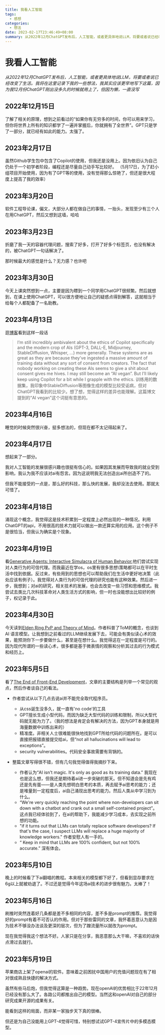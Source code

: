 ```yaml
---
title: 我看人工智能
tags:
  - 感想
categories:
  - 想法
date: 2023-02-17T23:46:49+08:00
summary: 从2022年12月ChatGPT发布后，人工智能，或者更具体地说LLM，将要或者说已经改变了生活。我将在这里记录下我的一些想法。
---
```

# 我看人工智能

*从2022年12月ChatGPT发布后，人工智能，或者更具体地说LLM，将要或者说已经改变了生活。我将在这里记录下我的一些想法，我其实应该更早地写下这篇，因为我12月份ChatGPT刚出没多久的时候就用上了，但因为懒，一直没写*

## 2022年12月15日
了解了相关的原理，想到之前看过的“如果你有无穷多的时间，你可以用来学习，但你将世界上所有的知识都学了一遍并掌握后，你就拥有了全世界”。GPT只是学了一部分，就已经有如此的能力。太强了。

## 2023年2月17日
虽然Github学生包中包含了Copilot的使用，但我还是没用上。因为依旧认为自己仍处于一个初学者阶段，编程还是尽量自己动手写比较好。
（5月17日，为了赶小组项目开始使用，因为有了GPT等的使用，没有觉得那么惊艳了，但还是很大程度上提高了我的效率）

## 2023年3月20日
软件工程导论课，偏文，大部分人都在做自己的事情，一抬头，发现至少有三个人在用ChatGPT，然后又想到这墙，哈哈

## 2023年3月23日
折磨了我一天的容器代理问题，搜索了好多，打开了好多个标签页，也没有解决的，被ChatGPT一句话解决了。

那时候最大的感觉是什么？无力感？也许吧

## 2023年3月30日
今天上课突然想到一点，主要是因为瞟到一个同学用ChatGPT很频繁。然后就想到，在课上使用ChatGPT，可以很方便地让自己的疑惑点得到解答，这就相当于给每个人都配备了一名助教。

## 2023年4月13日
逛[博客](https://jacobian.org/2022/oct/14/writing-with-copilot/)看到这样一段话
>I’m still incredibly ambivalent about the ethics of Copilot specifically and the modern crop of AIs (GPT-3, DALL-E, Midjourney, StableDiffusion, Whisper, …) more generally. These systems are as great as they are because they’ve ingested a massive amount of training data without any sort of consent from creators. The fact that nobody working on creating these AIs seems to give a shit about consent gives me hives. I may still become an “AI vegan”. But I’ll likely keep using Copilot for a bit while I grapple with the ethics.
训练用的数据集，我印象中StableDiffusion等图像生成的模型比较受诟病，但对ChatGPT我看到的比较少。想了想，觉得这样的差异也能理解。这篇博文提到的“AI vegan”这个词挺有意思的。

## 2023年4月16日
睡觉的时候突然很兴奋，挺多想法的，但现在都不太记得起来了。

## 2023年4月17日
想起来了一部分。

我对人工智能的发展很感兴趣也很挺有信心的。如果因其发展而导致我的就业受到影响，我认为我不应该对ai有怨言。因为这说明我无法创造出ai所创造不了的。

但我不能接受的一点是，那么好的科技，那么快的发展，我却没法去使用。那就太可惜了。

## 2023年4月18日
涌现这个概念，我觉得这是技术积累到一定程度上必然出现的一种情况。利用ChatGPT的api，不用很高的技术力就可以做出一款还算实用的应用。这个例子不是很恰当，但我认为确实是个现象。

## 2023年4月19日
看[Generative Agents: Interactive Simulacra of Human Behavior](https://arxiv.org/abs/2304.03442),他们尝试实现对人类行为的可信代理。而我最近在学os，os里有很多思想\策略都可以在平时生活中找到依据。反过来，有些用到的思想也可以帮助我们在生活中更好地决策（此处应该有例子）。我觉得对人类行为的可信代理的研究也能有这种效果。然后进一步，我想到；对ai的研究，相关技术的发展，也会去改变一些习惯和思维模式。我尝试去类比几次科技革命对人类生活方式的影响，但一时也没能想出比较好的例子，权记录于此。

## 2023年4月30日
今天读到[Elden Ring PvP and Theory of Mind](https://freemind.pluskid.org/misc/elden-ring-pvp-and-theory-of-mind/)。作者科普了ToM的概念，也谈到 AI 语言模型。让我想到之前看过的LLM继续发展下去，可能会有类似读心术的效果，能预测你下一步要做什么，甚至是在想什么。我觉得这在一定程度是可行的。因为现代所谓的一些读心术，很多都是基于微表情的观察和分析其过去的行为模式和经历上。

## 2023年5月5日
看了[The End of Front-End Development](https://www.joshwcomeau.com/blog/the-end-of-frontend-development/)，文章的主要结构是列举一个常见的观点，然后作者谈自己的看法。

- 作者尝试从以下几点去说ai并不能完全取代程序员。
  - 从css诞生没多久，就一直有'no code'的工具
  - GPT擅长生成小型代码，而因为缺乏大型代码的训练和限制，所以大型代码就无能为力了。（我的想法是肯定会有解决的方法，因为GPT本身就是用海量数据中训练出来的）
  - 精准度。非相关人士很难能很快地找到GPT所给代码的问题所在。是可以直接把报错直接提交给ai，但“not all hallucinations will lead to exceptions”。
  - security vulnerabilities。代码安全事故需要有背锅的。

- 整篇文章写得很不错，但有几句我觉得值得我摘抄下来。
  - 作者认为“AI isn't magic. It's only as good as its training data.” 我现在也是这么想，但我还是期待着ai进一步突破的那天。但不知道会是先有鸡还是先有蛋——是人类先想明白思考的本质，再去赋予ai思考的能力；还是堆量到一定程度后，ai自己涌现出思考的能力。然后人类从中学习到为什么。
  - “We're very quickly reaching the point where non-developers can sit down with a chatbot and crank out a small self-contained project”。 这点我已经体验到了，在ai的帮助下，我能减少学习成本，去实现之前所想的功能。
  - "if it turns out that LLMs can totally replace software developers? If that's the case, I suspect LLMs will replace a huge majority of knowledge workers." 作者安慰人有一手的。
  - “ Keep in mind that LLMs are 100% confident, but not 100% accurate.” 深有体会。

## 2023年5月10日
晚上的时候看了下ai翻唱的教程。本来相关的模型都下好了，但看到显存要求在6g以上就被劝退了。不过还是觉得今年这场ai技术的进步很有魅力。太棒了！

## 2023年5月16日
刷推时突然连着好几条都是差不多相同的内容，差不多是prompt的推荐。我觉得好的prompt有着不可否认的作用。但对于那些雷同的文章，我怀着恶意认为是因为技术不够没办法谈及更深的层次，但为了蹭流量所以就改为prompt。

现在我觉得我这个想法不好。人家只是在分享，我恶意那么大干嘛，不喜欢的话快点滑过去就行。

## 2023年5月19日
苹果商店上架了openai的软件。意味着之前困扰中国用户的充值问题现在有了相对很成熟且快捷的解决方式。

虽然有些马后炮，但我觉得这算是一种趋势。现在openAI的优势相比于22年12月已经没有那么大了。各路公司都推出自己的模型。当然这和openAI对自己的部分研究成果开源的成果有关。

能看到这样的局面，而非某一家独步天下真的很棒。

但还是为自己没能用上GPT-4觉得可惜，特别想试试GPT-4宣传片中的多模态模型。
